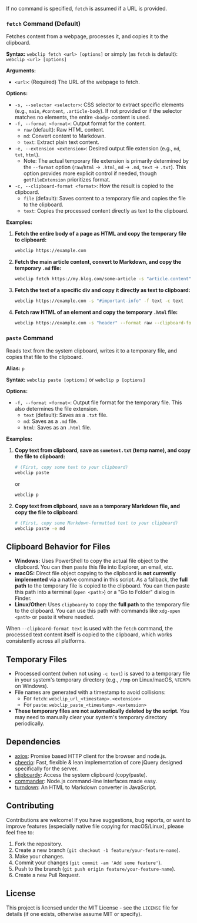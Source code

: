 
If no command is specified, `fetch` is assumed if a URL is provided.

### `fetch` Command (Default)

Fetches content from a webpage, processes it, and copies it to the clipboard.

**Syntax:**
`webclip fetch <url> [options]`
or simply (as `fetch` is default):
`webclip <url> [options]`

**Arguments:**
*   `<url>`: (Required) The URL of the webpage to fetch.

**Options:**
*   `-s, --selector <selector>`: CSS selector to extract specific elements (e.g., `main`, `#content`, `.article-body`). If not provided or if the selector matches no elements, the entire `<body>` content is used.
*   `-f, --format <format>`: Output format for the content.
    *   `raw` (default): Raw HTML content.
    *   `md`: Convert content to Markdown.
    *   `text`: Extract plain text content.
*   `-e, --extension <extension>`: Desired output file extension (e.g., `md`, `txt`, `html`).
    *   Note: The actual temporary file extension is primarily determined by the `--format` option (`raw`/`html` -> `.html`, `md` -> `.md`, `text` -> `.txt`). This option provides more explicit control if needed, though `getFileExtension` prioritizes format.
*   `-c, --clipboard-format <format>`: How the result is copied to the clipboard.
    *   `file` (default): Saves content to a temporary file and copies the file to the clipboard.
    *   `text`: Copies the processed content directly as text to the clipboard.

**Examples:**

1.  **Fetch the entire body of a page as HTML and copy the temporary file to clipboard:**
    ```bash
    webclip https://example.com
    ```

2.  **Fetch the main article content, convert to Markdown, and copy the temporary `.md` file:**
    ```bash
    webclip fetch https://my.blog.com/some-article -s "article.content" -f md
    ```

3.  **Fetch the text of a specific div and copy it directly as text to clipboard:**
    ```bash
    webclip https://example.com -s "#important-info" -f text -c text
    ```

4.  **Fetch raw HTML of an element and copy the temporary `.html` file:**
    ```bash
    webclip https://example.com -s "header" --format raw --clipboard-format file
    ```

### `paste` Command

Reads text from the system clipboard, writes it to a temporary file, and copies that file to the clipboard.

**Alias:** `p`

**Syntax:**
`webclip paste [options]`
or
`webclip p [options]`

**Options:**
*   `-f, --format <format>`: Output file format for the temporary file. This also determines the file extension.
    *   `text` (default): Saves as a `.txt` file.
    *   `md`: Saves as a `.md` file.
    *   `html`: Saves as an `.html` file.

**Examples:**

1.  **Copy text from clipboard, save as `sometext.txt` (temp name), and copy the file to clipboard:**
    ```bash
    # (First, copy some text to your clipboard)
    webclip paste
    ```
    or
    ```bash
    webclip p
    ```

2.  **Copy text from clipboard, save as a temporary Markdown file, and copy the file to clipboard:**
    ```bash
    # (First, copy some Markdown-formatted text to your clipboard)
    webclip paste -e md
    ```

## Clipboard Behavior for Files

*   **Windows:** Uses PowerShell to copy the actual file object to the clipboard. You can then paste this file into Explorer, an email, etc.
*   **macOS:** Direct file object copying to the clipboard is **not currently implemented** via a native command in this script. As a fallback, the **full path** to the temporary file is copied to the clipboard. You can then paste this path into a terminal (`open <path>`) or a "Go to Folder" dialog in Finder.
*   **Linux/Other:** Uses `clipboardy` to copy the **full path** to the temporary file to the clipboard. You can use this path with commands like `xdg-open <path>` or paste it where needed.

When `--clipboard-format text` is used with the `fetch` command, the processed text content itself is copied to the clipboard, which works consistently across all platforms.

## Temporary Files

*   Processed content (when not using `-c text`) is saved to a temporary file in your system's temporary directory (e.g., `/tmp` on Linux/macOS, `%TEMP%` on Windows).
*   File names are generated with a timestamp to avoid collisions:
    *   For `fetch`: `webclip_url_<timestamp>.<extension>`
    *   For `paste`: `webclip_paste_<timestamp>.<extension>`
*   **These temporary files are not automatically deleted by the script.** You may need to manually clear your system's temporary directory periodically.

## Dependencies

*   [axios](https://www.npmjs.com/package/axios): Promise based HTTP client for the browser and node.js.
*   [cheerio](https://www.npmjs.com/package/cheerio): Fast, flexible & lean implementation of core jQuery designed specifically for the server.
*   [clipboardy](https://www.npmjs.com/package/clipboardy): Access the system clipboard (copy/paste).
*   [commander](https://www.npmjs.com/package/commander): Node.js command-line interfaces made easy.
*   [turndown](https://www.npmjs.com/package/turndown): An HTML to Markdown converter in JavaScript.

## Contributing

Contributions are welcome! If you have suggestions, bug reports, or want to improve features (especially native file copying for macOS/Linux), please feel free to:

1.  Fork the repository.
2.  Create a new branch (`git checkout -b feature/your-feature-name`).
3.  Make your changes.
4.  Commit your changes (`git commit -am 'Add some feature'`).
5.  Push to the branch (`git push origin feature/your-feature-name`).
6.  Create a new Pull Request.

## License

This project is licensed under the MIT License - see the `LICENSE` file for details (if one exists, otherwise assume MIT or specify).